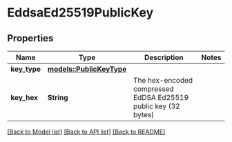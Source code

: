 # EddsaEd25519PublicKey

## Properties

Name | Type | Description | Notes
------------ | ------------- | ------------- | -------------
**key_type** | [**models::PublicKeyType**](PublicKeyType.md) |  | 
**key_hex** | **String** | The hex-encoded compressed EdDSA Ed25519 public key (32 bytes) | 

[[Back to Model list]](../README.md#documentation-for-models) [[Back to API list]](../README.md#documentation-for-api-endpoints) [[Back to README]](../README.md)


